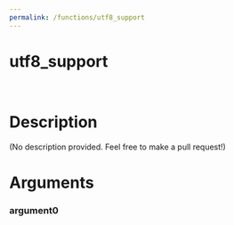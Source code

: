 ```yaml
---
permalink: /functions/utf8_support
---
```

# utf8_support  
&nbsp;  
# Description  
(No description provided. Feel free to make a pull request!) 
&nbsp;  
# Arguments
### argument0

&nbsp;    


